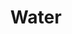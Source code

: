 ---
ee_id: '4445'
site: '1'
type: '2'
url: 2018-010-water
title: Water
year: '2018'
display_year: '2018'
medium: Digitally knitted carpet
dims: 433.07 x 275.5 in
pitch: ''
ps: ''
live_url: ''
related: ''
youtube: ''
related_code: ''
imgs: difference-engine-2018-06-db-lg--1Pd9.jpg
subheading: ''
download: ''
add_credit: ''
commission: ''
layout: things-i-made
---